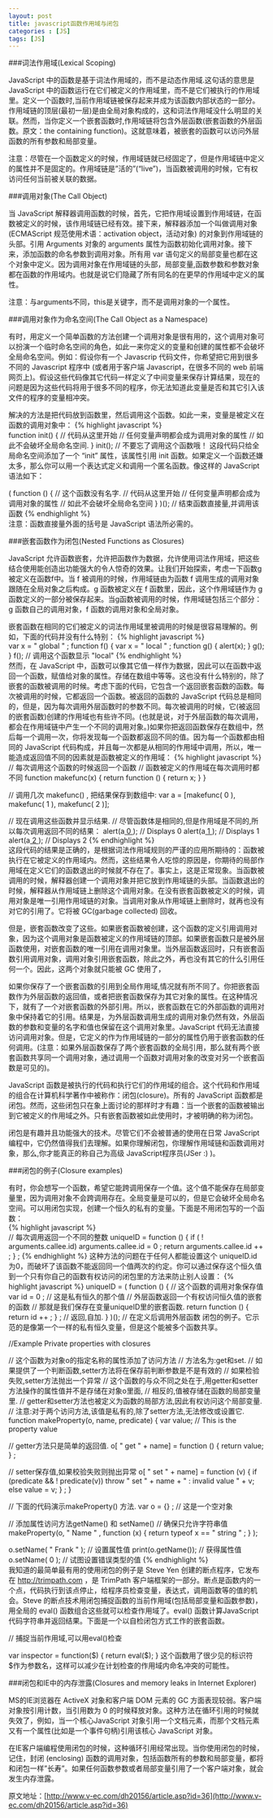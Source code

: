 ```yaml
---
layout: post
title: javascript函数作用域与闭包
categories : [JS]
tags: [JS]
--- 
```

###词法作用域(Lexical Scoping) 

JavaScript 中的函数是基于词法作用域的，而不是动态作用域.这句话的意思是 JavaScript 中的函数运行在它们被定义的作用域里，而不是它们被执行的作用域里。定义一个函数时,当前作用域链被保存起来并成为该函数内部状态的一部分。作用域链的顶层(最初一层)是由全局对象构成的，这和词法作用域没什么明显的关联。然而，当你定义一个嵌套函数时,作用域链将包含外层函数(嵌套函数的外层函数。原文：the containing function)。这就意味着，被嵌套的函数可以访问外层函数的所有参数和局部变量。  

注意：尽管在一个函数定义的时候，作用域链就已经固定了，但是作用域链中定义的属性并不是固定的。作用域链是”活的”(“live”)，当函数被调用的时候，它有权访问任何当前被关联的数据。  

###调用对象(The Call Object)  

当 JavaScript 解释器调用函数的时候，首先，它把作用域设置到作用域链，在函数被定义的时候，该作用域链已经有效。接下来，解释器添加一个叫做调用对象 (ECMAScript 规范使用术语：activation object，活动对象) 的对象到作用域链的头部。引用 Arguments 对象的 arguments 属性为函数初始化调用对象。接下来，添加函数的命名参数到调用对象。所有用 var 语句定义的局部变量也都在这个对象中定义。因为调用对象在作用域链的头部，局部变量,函数参数和参数对象都在函数的作用域内。也就是说它们隐藏了所有同名的在更早的作用域中定义的属性。  

注意：与arguments不同，this是关键字，而不是调用对象的一个属性。  


###调用对象作为命名空间(The Call Object as a Namespace)  

有时，用定义一个简单函数的方法创建一个调用对象是很有用的，这个调用对象可以扮演一个临时命名空间的角色，如此一来你定义的变量和创建的属性都不会破坏全局命名空间。例如：假设你有一个 Javascrip 代码文件，你希望把它用到很多不同的 Javascript 程序中 (或者用于客户端 Javascript，在很多不同的 web 前端网页上)。假设这些代码像其它代码一样定义了中间变量来保存计算结果，现在的问题是因为这些代码将用于很多不同的程序，你无法知道此变量是否和其它引入该文件的程序的变量相冲突。  

解决的方法是把代码放到函数里，然后调用这个函数。如此一来，变量是被定义在函数的调用对象中： 
{% highlight javascript %}  
function init() {
// 代码从这里开始
// 任何变量声明都会成为调用对象的属性
// 如此不会破坏全局命名空间.
}
init(); // 不要忘了调用这个函数哦！
这段代码只给全局命名空间添加了一个 “init” 属性，该属性引用 init 函数。如果定义一个函数还嫌太多，那么你可以用一个表达式定义和调用一个匿名函数。像这样的 JavaScript 语法如下：
  
( function () { // 这个函数没有名字.
// 代码从这里开始
// 任何变量声明都会成为调用对象的属性
// 如此不会破坏全局命名空间
} )(); // 结束函数直接量,并调用该函数
{% endhighlight %}  
注意：函数直接量外面的括号是 JavaScript 语法所必需的。  

###嵌套函数作为闭包(Nested Functions as Closures)  

JavaScript 允许函数嵌套，允许把函数作为数据，允许使用词法作用域，把这些结合使用能创造出功能强大的令人惊奇的效果。让我们开始探索，考虑一下函数g被定义在函数f中。当 f 被调用的时候，作用域链由为函数 f 调用生成的调用对象跟随在全局对象之后构成。g 函数被定义在 f 函数里，因此，这个作用域链作为 g 函数定义的一部分被保存起来。当g函数被调用的时候，作用域链包括三个部分：g 函数自己的调用对象，f 函数的调用对象和全局对象。  

嵌套函数在相同的它们被定义的词法作用域里被调用的时候是很容易理解的。例如，下面的代码并没有什么特别：
{% highlight javascript %}  
var x = " global " ;
function f() {
var x = " local " ;
function g() { alert(x); }
g();
}
f(); // 调用这个函数显示 "local"
{% endhighlight %}  
然而，在 JavaScript 中，函数可以像其它值一样作为数据，因此可以在函数中返回一个函数，赋值给对象的属性。存储在数组中等等。这也没有什么特别的，除了嵌套的函数被调用的时候。考虑下面的代码，它包含一个返回嵌套函数的函数。每次被调用的时候，它都返回一个函数。被返回的函数的 JavaScript 代码总是相同的，但是，因为每次调用外层函数时的参数不同。每次被调用的时候，它(被返回的嵌套函数)创建的作用域也有些许不同。(也就是说，对于外层函数的每次调用，都会在作用域链中产生一个不同的调用对象。)如果你把返回函数保存在数组中，然后每一个调用一次，你将发现每一个函数都返回不同的值。因为每一个函数都由相同的 JavaScript 代码构成，并且每一次都是从相同的作用域中调用，所以，唯一能造成返回值不同的因素就是函数被定义的作用域：
{% highlight javascript %}  
// 每次调用这个函数的时候返回一个函数
// 函数被定义的作用域在每次调用时都不同
function makefunc(x) {
return function () { return x; }
}
 
// 调用几次 makefunc() , 把结果保存到数组中:
var a = [makefunc( 0 ), makefunc( 1 ), makefunc( 2 )];
 
// 现在调用这些函数并显示结果.
// 尽管函数体是相同的,但是作用域是不同的,所以每次调用返回不同的结果：
alert(a[ 0 ]()); // Displays 0
alert(a[ 1 ]()); // Displays 1
alert(a[ 2 ]()); // Displays 2
{% endhighlight %}  
 这段代码的结果是正确的，是根据词法作用域规则的严谨的应用所期待的：函数被执行在它被定义的作用域内。然而，这些结果令人吃惊的原因是，你期待的局部作用域在定义它们的函数退出的时候就不存在了。事实上，这是正常现象。当函数被调用的时候，解释器创建一个调用对象并把它放到作用域链的头部。当函数退出的时候，解释器从作用域链上删除这个调用对象。在没有嵌套函数被定义的时候，调用对象是唯一引用作用域链的对象。当调用对象从作用域链上删除时，就再也没有对它的引用了。它将被 GC(garbage collected) 回收。

但是，嵌套函数改变了这些。如果嵌套函数被创建，这个函数的定义引用调用对象，因为这个调用对象是函数被定义的作用域链的顶部。如果嵌套函数只是被外层函数使用，对嵌套函数的唯一引用在调用对象里。当外层函数返回时，只有嵌套函数引用调用对象，调用对象引用嵌套函数，除此之外，再也没有其它的什么引用任何一个。因此，这两个对象就只能被 GC 使用了，

如果你保存了一个嵌套函数的引用到全局作用域,情况就有所不同了。你把嵌套函数作为外层函数的返回值，或者把嵌套函数保存为其它对象的属性。在这种情况下，就有了一个对嵌套函数的外部引用。所以，嵌套函数在它的外部函数的调用对象中保持着它的引用。结果是，为外层函数调用生成的调用对象仍然有效，外层函数的参数和变量的名字和值也保留在这个调用对象里。JavaScript 代码无法直接访问调用对象。但是，它定义的作为作用域链的一部分的属性仍用于嵌套函数的任何调用。(注意：如果外层函数保存了两个嵌套函数的全局引用，那么就有两个嵌套函数共享同一个调用对象，通过调用一个函数对调用对象的改变对另一个嵌套函数是可见的)。

JavaScript 函数是被执行的代码和执行它们的作用域的组合。这个代码和作用域的组合在计算机科学著作中被称作：闭包(closure)。所有的 JavaScript 函数都是闭包。然而，这些闭包只在象上面讨论的那样时才有趣：当一个嵌套的函数被输出到它被定义的作用域之外。只有嵌套函数被如此使用时，才被明确的称为闭包。

闭包是有趣并且功能强大的技术。尽管它们不会被普通的使用在日常 JavaScript 编程中，它仍然值得我们去理解。如果你理解闭包，你理解作用域链和函数调用对象，那么,你才能真正的称自己为高级 JavaScript程序员(JSer :) )。  

###闭包的例子(Closure examples)  
 
有时，你会想写一个函数，希望它能跨调用保存一个值。这个值不能保存在局部变量里，因为调用对象不会跨调用存在。全局变量是可以的，但是它会破坏全局命名空间。可以用闭包实现，创建一个恒久的私有的变量。下面是不用闭包写的一个函数：  
{% highlight javascript %}  
// 每次调用返回一个不同的整数
uniqueID = function () {
if ( ! arguments.callee.id) arguments.callee.id = 0 ;
return arguments.callee.id ++ ;
} ;
{% endhighlight %}
这种方法的问题在于任何人都能设置这个 uniqueID.id 为0，而破坏了该函数不能返回同一个值两次的约定。你可以通过保存这个恒久值到一个只有你自己的函数有权访问的闭包里的方法来防止别人设置：
{% highlight javascript %}
uniqueID = ( function () { // 这个函数的调用对象保存值
var id = 0 ; // 这是私有恒久的那个值
// 外层函数返回一个有权访问恒久值的嵌套的函数
// 那就是我们保存在变量uniqueID里的嵌套函数.
return function () { return id ++ ; } ; // 返回,自加.
} )(); // 在定义后调用外层函数
闭包的例子。它示范的是像第一个一样的私有恒久变量，但是这个能被多个函数共享。

//Example  Private properties with closures
 
// 这个函数为对象o的指定名称的属性添加了访问方法
// 方法名为:get和set.
// 如果提供了一个判断函数,setter方法将在保存前判断参数是不是有效的
// 如果检验失败,setter方法抛出一个异常
// 这个函数的与众不同之处在于,用getter和setter方法操作的属性值并不是存储在对象o里面,
// 相反的,值被存储在函数的局部变量里.
// getter和setter方法也被定义为函数的局部方法,因此有权访问这个局部变量.
// 注意:对于两个访问方法,该值是私有的,除了setter方法,无法修改或设置它.
function makeProperty(o, name, predicate) {
var value; // This is the property value
 
// getter方法只是简单的返回值.
o[ " get " + name] = function () { return value; } ;
 
// setter保存值,如果校验失败则抛出异常
o[ " set " + name] = function (v) {
if (predicate && ! predicate(v))
throw " set " + name + " : invalid value " + v;
else
value = v;
} ;
}
 
// 下面的代码演示makeProperty() 方法.
var o = {} ; // 这是一个空对象
 
// 添加属性访问方法getName() 和 setName()
// 确保只允许字符串值
makeProperty(o, " Name " , function (x) { return typeof x == " string " ; } );
 
o.setName( " Frank " ); // 设置属性值
print(o.getName()); // 获得属性值
o.setName( 0 ); // 试图设置错误类型的值
{% endhighlight %}  
我知道的最简单最有用的使用闭包的例子是 Steve Yen 创建的断点程序，它发布在 http://trimpath.com ，是 TrimPath 客户端框架的一部分。断点是函数内的一个点，代码执行到该点停止，给程序员检查变量，表达式，调用函数等的值的机会。Steve 的断点技术用闭包捕捉函数的当前作用域(包括局部变量和函数参数)，用全局的 eval() 函数组合这些就可以检查作用域了。eval() 函数计算JavaScript 代码字符串并返回结果。下面是一个以自检闭包方式工作的嵌套函数。  

// 捕捉当前作用域,可以用eval()检查

var inspector = function($) { return eval($); }
这个函数用了很少见的标识符$作为参数名，这样可以减少在计划检查的作用域内命名冲突的可能性。  

###闭包和IE中的内存泄露(Closures and memory leaks in Internet Explorer)

MS的IE浏览器在 ActiveX 对象和客户端 DOM 元素的 GC 方面表现较弱。客户端对象按引用计数，当引用数为 0 的时候释放对象。这种方法在循环引用的时候就失效了，例如，当一个核心JavaScript 对象引用一个文档元素，而那个文档元素又有一个属性(比如是一个事件句柄)引用该核心 JavaScript 对象。  

在IE客户端编程使用闭包的时候，这种循环引用经常出现。当你使用闭包的时候，记住，封闭 (enclosing) 函数的调用对象，包括函数所有的参数和局部变量，都将和闭包一样”长寿”。如果任何函数参数或者局部变量引用了一个客户端对象，就会发生内存泄露。  

原文地址：[http://www.v-ec.com/dh20156/article.asp?id=36](http://www.v-ec.com/dh20156/article.asp?id=36)